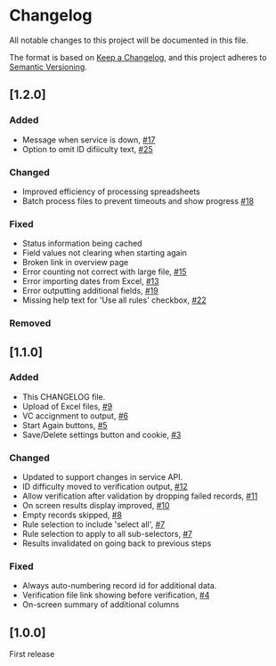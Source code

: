 # Changelog

All notable changes to this project will be documented in this file.

The format is based on [Keep a Changelog](https://keepachangelog.com/en/1.1.0/),
and this project adheres to [Semantic Versioning](https://semver.org/spec/v2.0.0.html).

## [1.2.0]

### Added

- Message when service is down, [#17](https://github.com/BiologicalRecordsCentre/record-cleaner-ui/issues/17)
- Option to omit ID difiiculty text, [#25](https://github.com/BiologicalRecordsCentre/record-cleaner-ui/issues/25)

### Changed

- Improved efficiency of processing spreadsheets
- Batch process files to prevent timeouts and show progress [#18](https://github.com/BiologicalRecordsCentre/record-cleaner-ui/issues/18)

### Fixed

- Status information being cached
- Field values not clearing when starting again
- Broken link in overview page
- Error counting not correct with large file, [#15](https://github.com/BiologicalRecordsCentre/record-cleaner-ui/issues/15)
- Error importing dates from Excel, [#13](https://github.com/BiologicalRecordsCentre/record-cleaner-ui/issues/13)
- Error outputting additional fields, [#19](https://github.com/BiologicalRecordsCentre/record-cleaner-ui/issues/19)
- Missing help text for 'Use all rules' checkbox, [#22](https://github.com/BiologicalRecordsCentre/record-cleaner-ui/issues/22)

### Removed

## [1.1.0]

### Added

- This CHANGELOG file.
- Upload of Excel files, [#9](https://github.com/BiologicalRecordsCentre/record-cleaner-ui/issues/9)
- VC accignment to output, [#6](https://github.com/BiologicalRecordsCentre/record-cleaner-ui/issues/6)
- Start Again buttons, [#5](https://github.com/BiologicalRecordsCentre/record-cleaner-ui/issues/5)
- Save/Delete settings button and cookie, [#3](https://github.com/BiologicalRecordsCentre/record-cleaner-ui/issues/3)

### Changed

- Updated to support changes in service API.
- ID difficulty moved to verification output, [#12](https://github.com/BiologicalRecordsCentre/record-cleaner-ui/issues/12)
- Allow verification after validation by dropping failed records, [#11](https://github.com/BiologicalRecordsCentre/record-cleaner-ui/issues/11)
- On screen results display improved, [#10](https://github.com/BiologicalRecordsCentre/record-cleaner-ui/issues/10)
- Empty records skipped, [#8](https://github.com/BiologicalRecordsCentre/record-cleaner-ui/issues/8)
- Rule selection to include 'select all', [#7](https://github.com/BiologicalRecordsCentre/record-cleaner-ui/issues/7)
- Rule selection to apply to all sub-selectors, [#7](https://github.com/BiologicalRecordsCentre/record-cleaner-ui/issues/7)
- Results invalidated on going back to previous steps

### Fixed
- Always auto-numbering record id for additional data.
- Verification file link showing before verification, [#4](https://github.com/BiologicalRecordsCentre/record-cleaner-ui/issues/4)
- On-screen summary of additional columns

## [1.0.0]

First release
